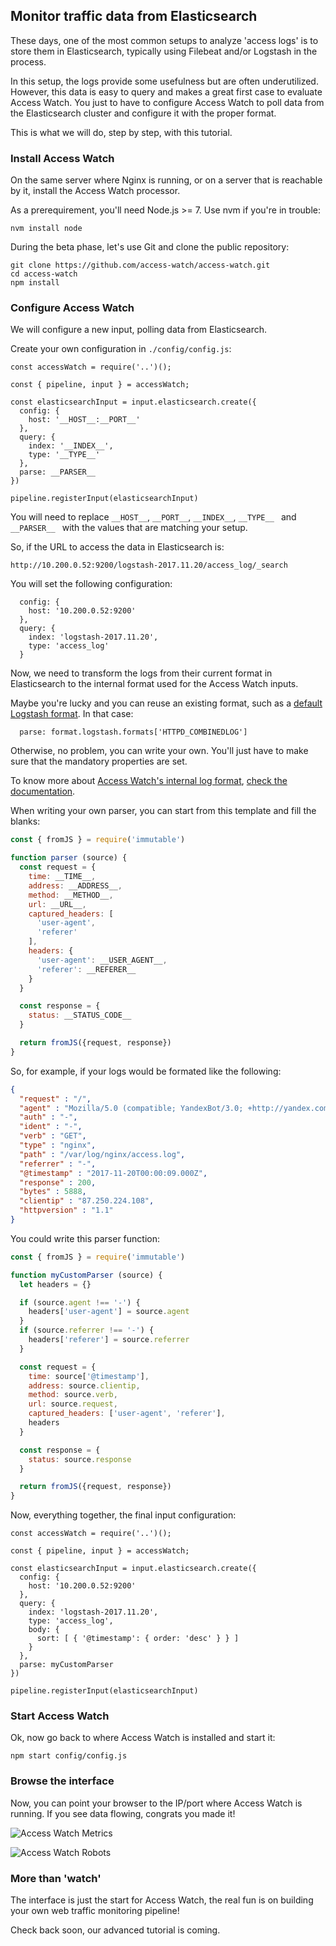 ## Monitor traffic data from Elasticsearch

These days, one of the most common setups to analyze 'access logs' is to store them in Elasticsearch, typically using Filebeat and/or Logstash in the process.

In this setup, the logs provide some usefulness but are often underutilized. However, this data is easy to query and makes a great first case to evaluate Access Watch. You just to have to configure Access Watch to poll data from the Elasticsearch cluster and configure it with the proper format.

This is what we will do, step by step, with this tutorial.

### Install Access Watch

On the same server where Nginx is running, or on a server that is reachable by it, install the Access Watch processor.

As a prerequirement, you'll need Node.js >= 7. Use nvm if you're in trouble:

```
nvm install node
```

During the beta phase, let's use Git and clone the public repository:

```
git clone https://github.com/access-watch/access-watch.git
cd access-watch
npm install
```

### Configure Access Watch

We will configure a new input, polling data from Elasticsearch.

Create your own configuration in `./config/config.js`:

```
const accessWatch = require('..')();

const { pipeline, input } = accessWatch;

const elasticsearchInput = input.elasticsearch.create({
  config: {
    host: '__HOST__:__PORT__'
  },
  query: {
    index: '__INDEX__',
    type: '__TYPE__'
  },
  parse: __PARSER__
})

pipeline.registerInput(elasticsearchInput)
```

You will need to replace ```__HOST__```, ```__PORT__```, ```__INDEX__```, ```__TYPE__ ``` and ```__PARSER__ ``` with the values that are matching your setup.

So, if the URL to access the data in Elasticsearch is:

```http://10.200.0.52:9200/logstash-2017.11.20/access_log/_search```

You will set the following configuration:

```
  config: {
    host: '10.200.0.52:9200'
  },
  query: {
    index: 'logstash-2017.11.20',
    type: 'access_log'
  }
```

Now, we need to transform the logs from their current format in Elasticsearch to the internal format used for the Access Watch inputs.

Maybe you're lucky and you can reuse an existing format, such as a [default Logstash format](https://github.com/access-watch/access-watch/blob/master/format/logstash.js). In that case:

```
  parse: format.logstash.formats['HTTPD_COMBINEDLOG']
```

Otherwise, no problem, you can write your own. You'll just have to make sure that the mandatory properties are set.

To know more about [Access Watch's internal log format](https://github.com/access-watch/access-watch/blob/master/docs/log.md), [check the documentation](https://github.com/access-watch/access-watch/blob/master/docs/log.md).

When writing your own parser, you can start from this template and fill the blanks:

```javascript
const { fromJS } = require('immutable')

function parser (source) {
  const request = {
    time: __TIME__,
    address: __ADDRESS__,
    method: __METHOD__,
    url: __URL__,
    captured_headers: [
      'user-agent',
      'referer'
    ],
    headers: {
      'user-agent': __USER_AGENT__,
      'referer': __REFERER__
    }
  }

  const response = {
    status: __STATUS_CODE__
  }

  return fromJS({request, response})
}
```

So, for example, if your logs would be formated like the following:

```json
{
  "request" : "/",
  "agent" : "Mozilla/5.0 (compatible; YandexBot/3.0; +http://yandex.com/bots)",
  "auth" : "-",
  "ident" : "-",
  "verb" : "GET",
  "type" : "nginx",
  "path" : "/var/log/nginx/access.log",
  "referrer" : "-",
  "@timestamp" : "2017-11-20T00:00:09.000Z",
  "response" : 200,
  "bytes" : 5888,
  "clientip" : "87.250.224.108",
  "httpversion" : "1.1"
}
```

You could write this parser function:

```javascript
const { fromJS } = require('immutable')

function myCustomParser (source) {
  let headers = {}

  if (source.agent !== '-') {
    headers['user-agent'] = source.agent
  }
  if (source.referrer !== '-') {
    headers['referer'] = source.referrer
  }

  const request = {
    time: source['@timestamp'],
    address: source.clientip,
    method: source.verb,
    url: source.request,
    captured_headers: ['user-agent', 'referer'],
    headers
  }

  const response = {
    status: source.response
  }

  return fromJS({request, response})
}
```

Now, everything together, the final input configuration:

```
const accessWatch = require('..')();

const { pipeline, input } = accessWatch;

const elasticsearchInput = input.elasticsearch.create({
  config: {
    host: '10.200.0.52:9200'
  },
  query: {
    index: 'logstash-2017.11.20',
    type: 'access_log',
    body: {
      sort: [ { '@timestamp': { order: 'desc' } } ]
    }
  },
  parse: myCustomParser
})

pipeline.registerInput(elasticsearchInput)
```

### Start Access Watch

Ok, now go back to where Access Watch is installed and start it:

```
npm start config/config.js
```

### Browse the interface

Now, you can point your browser to the IP/port where Access Watch is running. If you see data flowing, congrats you made it!

![Access Watch Metrics](https://access.watch/assets/2/img/dashboard-metrics.png)

![Access Watch Robots](https://access.watch/assets/2/img/dashboard-robots.png)

### More than 'watch'

The interface is just the start for Access Watch, the real fun is on building your own web traffic monitoring pipeline!

Check back soon, our advanced tutorial is coming.
